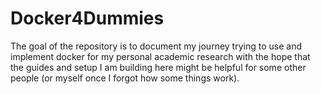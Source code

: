 # Docker4Dummies

The goal of the repository is to document my journey trying to use and implement docker for my personal academic research with the hope that the guides and setup I am building here might be helpful for some other people (or myself once I forgot how some things work).
